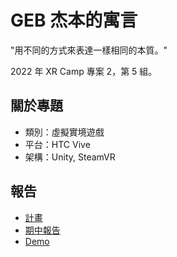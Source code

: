 # GEB 杰本的寓言
"用不同的方式來表達一樣相同的本質。"

2022 年 XR Camp 專案 2，第 5 組。

## 關於專題
- 類別：虛擬實境遊戲
- 平台：HTC Vive
- 架構：Unity, SteamVR

## 報告
- [計畫](https://docs.google.com/presentation/d/1xkfal1FWrnwl8iJs5eSAndI6JBoMiz1M2WPh_e-ZUqY/edit)
- [期中報告](https://docs.google.com/presentation/d/e/2PACX-1vSGRygwDTfUeflcXyujLKmWeMzOWhUfhjomi18oPi0Q7nwcNwp9a0qlm0pjJj--RlgBGfFvpi5axpqg/pub)
- [Demo](https://docs.google.com/presentation/d/e/2PACX-1vSX9K2aTpNandfE8SaSXj_C7YoTY3RIduFxadsBbgL8KR00JkQQ2ttksC4Uj30_fmEU80z4qdNTLLvp/pub)
